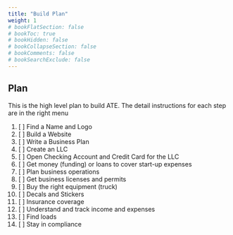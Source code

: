 ```yaml
---
title: "Build Plan"
weight: 1
# bookFlatSection: false
# bookToc: true
# bookHidden: false
# bookCollapseSection: false
# bookComments: false
# bookSearchExclude: false
---
```


## Plan

This is the high level plan to build ATE. The detail instructions for each step are in the right menu

1. [ ] Find a Name and Logo
2. [ ] Build a Website
3. [ ] Write a Business Plan
4. [ ] Create an LLC
5. [ ] Open Checking Account and Credit Card for the LLC
6. [ ] Get money (funding) or loans to cover start-up expenses
7. [ ] Plan business operations
8. [ ] Get business licenses and permits
9. [ ] Buy the right equipment (truck)
10. [ ] Decals and Stickers
11. [ ] Insurance coverage
12. [ ] Understand and track income and expenses
13. [ ] Find loads
14. [ ] Stay in compliance
